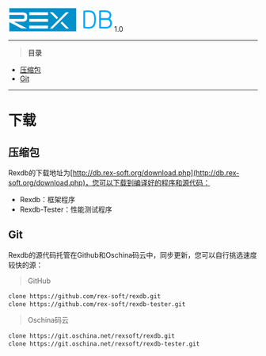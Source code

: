 ![](resource/logo.png) 1.0

----------

> **目录**

- [压缩包](#user-content-package)
- [Git](#user-content-git)

----------

# <div id="top">下载</div> #

## <div id="package">压缩包</div> ##

Rexdb的下载地址为[http://db.rex-soft.org/download.php](http://db.rex-soft.org/download.php)，您可以下载到编译好的程序和源代码：
	
- Rexdb：框架程序
- Rexdb-Tester：性能测试程序

## <div id="git">Git</div> ##

Rexdb的源代码托管在Github和Oschina码云中，同步更新，您可以自行挑选速度较快的源：

> GitHub

    clone https://github.com/rex-soft/rexdb.git
	clone https://github.com/rex-soft/rexdb-tester.git
	
> Oschina码云

	clone https://git.oschina.net/rexsoft/rexdb.git
	clone https://git.oschina.net/rexsoft/rexdb-tester.git
